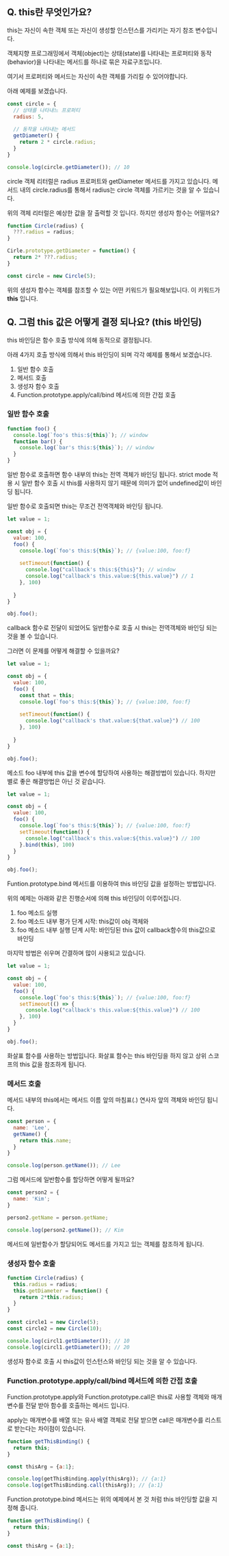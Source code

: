 ## Q. this란 무엇인가요?
this는 자신이 속한 객체 또는 자신이 생성할 인스턴스를 가리키는 자기 참조 변수입니다.

객체지향 프로그래밍에서 객체(object)는 상태(state)를 나타내는 프로퍼티와 동작(behavior)을 나타내는 메서드를 하나로 묶은 자료구조입니다.

여기서 프로퍼티와 메서드는 자신이 속한 객체를 가리킬 수 있어야합니다.

아래 예제를 보겠습니다.
```js
const circle = {
  // 상태를 나타내느 프로퍼티
  radius: 5,
  
  // 동작을 나타내는 메서드
  getDiameter() {
    return 2 * circle.radius;
  }
}

console.log(circle.getDiameter()); // 10
```

circle 객체 리터럴은 radius 프로퍼트와 getDiameter 메서드를 가지고 있습니다. 메서드 내의 circle.radius를 통해서 radius는 circle 객체를 가르키는 것을 알 수 있습니다.

위의 객체 리터럴은 예상한 값을 잘 출력할 것 입니다. 하지만 생성자 함수는 어떨까요?

```js
function Circle(radius) {
  ???.radius = radius;
}

Cirle.prototype.getDiameter = function() {
  return 2* ???.radius;
}

const circle = new Circle(5);
```

위의 생성자 함수는 객체를 참조할 수 있는 어떤 키워드가 필요해보입니다. 이 키워드가 **this** 입니다.

## Q. 그럼 this 값은 어떻게 결정 되나요? (this 바인딩)
this 바인딩은 함수 호출 방식에 의해 동적으로 결정됩니다.

아래 4가지 호출 방식에 의해서 this 바인딩이 되며 각각 예제를 통해서 보겠습니다.
1. 일반 함수 호출
2. 메서드 호출
3. 생성자 함수 호출
4. Function.prototype.apply/call/bind 메서드에 의한 간접 호출

### 일반 함수 호출
```js
function foo() {
  console.log(`foo's this:${this}`); // window
  function bar() {
    console.log(`bar's this:${this}`); // window
  }
}
```

일반 함수로 호출하면 함수 내부의 this는 전역 객체가 바인딩 됩니다. strict mode 적용 시 일반 함수 호출 시 this를 사용하지 않기 때문에 의미가 없어 undefined값이 바인딩 됩니다.

일반 함수로 호출되면 this는 무조건 전역객체와 바인딩 됩니다.

```js
let value = 1;

const obj = {
  value: 100,
  foo() {
    console.log(`foo's this:${this}`); // {value:100, foo:f}
    
    setTimeout(function() {
      console.log("callback's this:${this}"); // window
      console.log("callback's this.value:${this.value}") // 1
    }, 100)
  
  }
}

obj.foo();
```

callback 함수로 전달이 되었어도 일반함수로 호출 시 this는 전역객체와 바인딩 되는 것을 볼 수 있습니다.

그러면 이 문제를 어떻게 해결할 수 있을까요?

```js
let value = 1;

const obj = {
  value: 100,
  foo() {
    const that = this;
    console.log(`foo's this:${this}`); // {value:100, foo:f}
    
    setTimeout(function() {
      console.log("callback's that.value:${that.value}") // 100
    }, 100)
  
  }
}

obj.foo();
```

메소드 foo 내부에 this 값을 변수에 할당하여 사용하는 해결방법이 있습니다. 하지만 별로 좋은 해결방법은 아닌 것 같습니다.

```js
let value = 1;

const obj = {
  value: 100,
  foo() {
    console.log(`foo's this:${this}`); // {value:100, foo:f}
    setTimeout(function() {
      console.log("callback's this.value:${this.value}") // 100
    }.bind(this), 100)
  }
}

obj.foo();
```
Funtion.prototype.bind 메서드를 이용하여 this 바인딩 값을 설정하는 방법입니다.

위의 예제는 아래와 같은 진행순서에 의해 this 바인딩이 이루어집니다.

1. foo 메소드 실행
2. foo 메소드 내부 평가 단계 시작: this값이 obj 객체와 
3. foo 메소드 내부 실행 단계 시작: 바인딩된 this 값이 callback함수의 this값으로 바인딩

마지막 방법은 쉬우며 간결하며 많이 사용되고 있습니다.
```js
let value = 1;

const obj = {
  value: 100,
  foo() {
    console.log(`foo's this:${this}`); // {value:100, foo:f}
    setTimeout(() => {
      console.log("callback's this.value:${this.value}") // 100
    }, 100)
  }
}

obj.foo();
```

화살표 함수를 사용하는 방법입니다. 화살표 함수는 this 바인딩을 하지 않고 상위 스코프의 this 값을 참조하게 됩니다.

### 메서드 호출
메서드 내부의 this에서는 메서드 이름 앞의 마침표(.) 연사자 앞의 객체와 바인딩 됩니다.

```js
const person = {
  name: 'Lee',
  getName() {
    return this.name;
  }
}

console.log(person.getName()); // Lee
```

그럼 메서드에 일반함수를 할당하면 어떻게 될까요?
```js
const person2 = {
  name: 'Kim';
}

person2.getName = person.getName;

console.log(person2.getName()); // Kim
```

메서드에 일반함수가 할당되어도 메서드를 가지고 있는 객체를 참조하게 됩니다.


### 생성자 함수 호출
```js
function Circle(radius) {
  this.radius = radius;
  this.getDiameter = function() {
    return 2*this.radius;
  }
}

const circle1 = new Circle(5);
const circle2 = new Circle(10);

console.log(circl1.getDiameter()); // 10
console.log(circl1.getDiameter()); // 20
```

생성자 함수로 호출 시 this값이 인스턴스와 바인딩 되는 것을 알 수 있습니다.


### Function.prototype.apply/call/bind 메서드에 의한 간접 호출

Function.prototype.apply와 Function.prototype.call은 this로 사용할 객체와 매개변수를 전달 받아 함수를 호출하는 메서드 입니다. 

apply는 매개변수를 배열 또는 유사 배열 객체로 전달 받으면 call은 매개변수를 리스트로 받는다는 차이점이 있습니다.

```js
function getThisBinding() {
  return this;
}

const thisArg = {a:1};

console.log(getThisBinding.apply(thisArg)); // {a:1}
console.log(getThisBinding.call(thisArg)); // {a:1}
```

Function.prototype.bind 메서드는 위의 예제에서 본 것 처럼 this 바인딩할 값을 지정해 줍니다.

```js
function getThisBinding() {
  return this;
}

const thisArg = {a:1};
